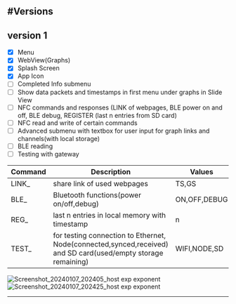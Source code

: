 
#Versions
---
## version 1
- [x] Menu
- [x] WebView(Graphs)
- [x] Splash Screen
- [x] App Icon
- [ ] Completed Info submenu
- [ ] Show data packets and timestamps in first menu under graphs in Slide View
- [ ] NFC commands and responses (LINK of webpages, BLE power on and off, BLE debug, REGISTER (last n entries from SD card)
- [ ] NFC read and write of certain commands 
- [ ] Advanced submenu with textbox for user input for graph links and channels(with local storage)
- [ ] BLE reading
- [ ] Testing with gateway

| Command        | Description     | Values |
|--------------|-----------|------------|
| LINK_ | share link of used webpages      | TS,GS        |
| BLE_  | Bluetooth functions(power on/off,debug)  |ON,OFF,DEBUG      |
| REG_  | last n entries in local memory with timestamp  |n     |
| TEST_  | for testing connection to Ethernet, Node(connected,synced,received) and SD card(used/empty storage remaining)  |WIFI,NODE,SD     |

![Screenshot_20240107_202405_host exp exponent](https://github.com/Cristian-O/H2/assets/108984738/11034db3-e995-413c-875a-b4b411bdc6fa)
![Screenshot_20240107_202425_host exp exponent](https://github.com/Cristian-O/H2/assets/108984738/3af8353b-1516-4c58-90ab-3605984c57ee)

---
